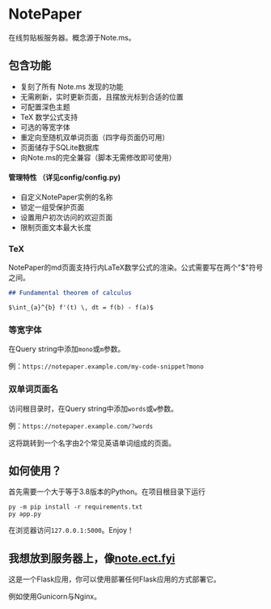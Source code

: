 # NotePaper
在线剪贴板服务器。概念源于Note.ms。

## 包含功能
* 复刻了所有 Note.ms 发现的功能
* 无需刷新，实时更新页面，且摆放光标到合适的位置
* 可配置深色主题
* TeX 数学公式支持
* 可选的等宽字体
* 重定向至随机双单词页面（四字母页面仍可用）
* 页面储存于SQLite数据库
* 向Note.ms的完全兼容（脚本无需修改即可使用）
#### 管理特性 （详见config/config.py)
* 自定义NotePaper实例的名称
* 锁定一组受保护页面
* 设置用户初次访问的欢迎页面
* 限制页面文本最大长度

### TeX
NotePaper的md页面支持行内LaTeX数学公式的渲染。公式需要写在两个"$"符号之间。
```markdown
## Fundamental theorem of calculus

$\int_{a}^{b} f'(t) \, dt = f(b) - f(a)$
```

### 等宽字体

在Query string中添加`mono`或`m`参数。

例：`https://notepaper.example.com/my-code-snippet?mono`

### 双单词页面名

访问根目录时，在Query string中添加`words`或`w`参数。

例：`https://notepaper.example.com/?words`

这将跳转到一个名字由2个常见英语单词组成的页面。

## 如何使用？
首先需要一个大于等于3.8版本的Python。在项目根目录下运行
```
py -m pip install -r requirements.txt
py app.py
```
在浏览器访问`127.0.0.1:5000`。Enjoy！

## 我想放到服务器上，像[note.ect.fyi](https://note.ect.fyi/)
这是一个Flask应用，你可以使用部署任何Flask应用的方式部署它。

例如使用Gunicorn与Nginx。
